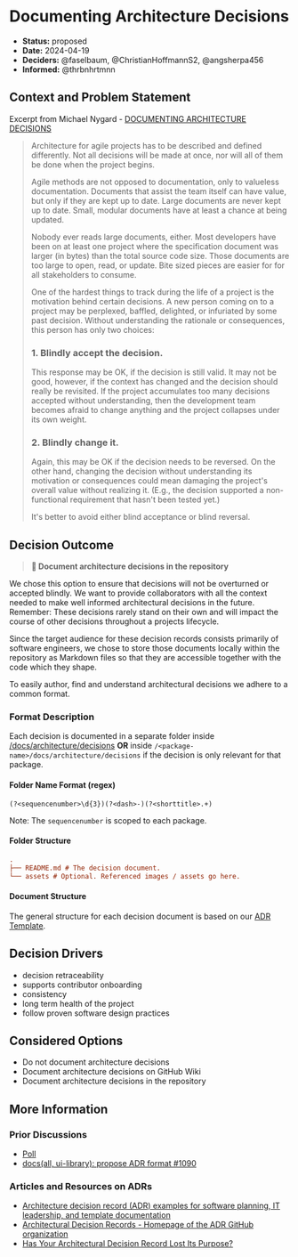 # Documenting Architecture Decisions

* **Status:** proposed
* **Date:** 2024-04-19
* **Deciders:** @faselbaum, @ChristianHoffmannS2, @angsherpa456
* **Informed:** @thrbnhrtmnn

## Context and Problem Statement
Excerpt from Michael Nygard - [DOCUMENTING ARCHITECTURE DECISIONS](https://cognitect.com/blog/2011/11/15/documenting-architecture-decisions)

> Architecture for agile projects has to be described and defined differently. Not all decisions will be made at once, nor will all of them be done when the project begins.
> 
> Agile methods are not opposed to documentation, only to valueless documentation. Documents that assist the team itself can have value, but only if they are kept up to date. Large documents are never kept up to date. Small, modular documents have at least a chance at being updated.
> 
> Nobody ever reads large documents, either. Most developers have been on at least one project where the specification document was larger (in bytes) than the total source code size. Those documents are too large to open, read, or update. Bite sized pieces are easier for for all stakeholders to consume.
> 
> One of the hardest things to track during the life of a project is the motivation behind certain decisions. A new person coming on to a project may be perplexed, baffled, delighted, or infuriated by some past decision. Without understanding the rationale or consequences, this person has only two choices:
> 
> ### 1. Blindly accept the decision.
> 
> This response may be OK, if the decision is still valid. It may not be good, however, if the context has changed and the decision should really be revisited. If the project accumulates too many decisions accepted without understanding, then the development team becomes afraid to change anything and the project collapses under its own weight.
> 
> ### 2. Blindly change it.
> 
> Again, this may be OK if the decision needs to be reversed. On the other hand, changing the decision without understanding its motivation or consequences could mean damaging the project's overall value without realizing it. (E.g., the decision supported a non-functional requirement that hasn't been tested yet.)
> 
> It's better to avoid either blind acceptance or blind reversal.

## Decision Outcome

> **📍 Document architecture decisions in the repository**

We chose this option to ensure that decisions will not be overturned or accepted blindly. We want to provide collaborators with all the context needed to make well informed architectural decisions in the future. Remember: These decisions rarely stand on their own and will impact the course of other decisions throughout a projects lifecycle.

Since the target audience for these decision records consists primarily of software engineers, we chose to store those documents locally within the repository as Markdown files so that they are accessible together with the code which they shape.

To easily author, find and understand architectural decisions we adhere to a common format.

### Format Description
Each decision is documented in a separate folder inside [/docs/architecture/decisions](/docs/architecture/decisions) **OR** inside `/<package-name>/docs/architecture/decisions` if the decision is only relevant for that package.

#### Folder Name Format (regex)
```regex
(?<sequencenumber>\d{3})(?<dash>-)(?<shorttitle>.+)
```

Note: The `sequencenumber` is scoped to each package.

#### Folder Structure
```ini
.
├── README.md # The decision document.
└── assets # Optional. Referenced images / assets go here.
```

#### Document Structure
The general structure for each decision document is based on our [ADR Template](./assets/TEMPLATE.md).

## Decision Drivers
* decision retraceability
* supports contributor onboarding
* consistency
* long term health of the project
* follow proven software design practices

## Considered Options
* Do not document architecture decisions
* Document architecture decisions on GitHub Wiki
* Document architecture decisions in the repository

## More Information
### Prior Discussions
- [Poll](https://github.com/deven-org/boiler/discussions/1091)
- [docs(all, ui-library): propose ADR format #1090](https://github.com/deven-org/boiler/pull/1090)


### Articles and Resources on ADRs
- [Architecture decision record (ADR) examples for software planning, IT leadership, and template documentation](https://github.com/joelparkerhenderson/architecture-decision-record)
- [Architectural Decision Records - Homepage of the ADR GitHub organization](https://adr.github.io/)
- [Has Your Architectural Decision Record Lost Its Purpose?](https://www.infoq.com/articles/architectural-decision-record-purpose)
